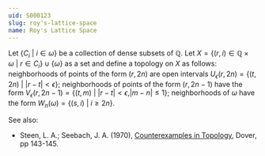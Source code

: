 ```yaml
---
uid: S000123
slug: roy's-lattice-space
name: Roy's Lattice Space
---
```

Let $\{C_i\ |\ i \in \omega\}$ be a collection of dense subsets of $\mathbb{Q}$. Let $X = \{(r,i) \in \mathbb{Q} \times \omega\ |\ r \in C_i\} \cup \{\omega\}$ as a set and define a topology on $X$ as follows: neighborhoods of points of the form $(r,2n)$ are open intervals $U_\epsilon(r,2n) = \{(t,2n)\ |\ |r-t|<\epsilon\}$; neighborhoods of points of the form $(r,2n-1)$ have the form $V_\epsilon(r,2n-1) = \{(t,m)\ |\ |r-t|<\epsilon, |m-n|\leq 1\}$; neighborhoods of $\omega$ have the form $W_n(\omega) = \{(s,i)\ |\ i \geq 2n\}$. 

See also:

* Steen, L. A.; Seebach, J. A. (1970), [Counterexamples in Topology](http://books.google.com/books/about/Counterexamples_in_Topology.html?id=DkEuGkOtSrUC), Dover, pp 143-145.

